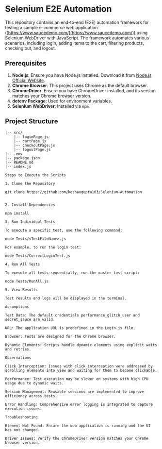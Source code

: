 # Selenium E2E Automation

This repository contains an end-to-end (E2E) automation framework for testing a sample e-commerce web application ([https://www.saucedemo.com/](https://www.saucedemo.com/)) using Selenium WebDriver with JavaScript. The framework automates various scenarios, including login, adding items to the cart, filtering products, checking out, and logout.

## Prerequisites

1. **Node.js**: Ensure you have Node.js installed. Download it from [Node.js Official Website](https://nodejs.org/).
2. **Chrome Browser**: This project uses Chrome as the default browser.
3. **ChromeDriver**: Ensure you have ChromeDriver installed, and its version matches your Chrome browser version.
4. **dotenv Package**: Used for environment variables.
5. **Selenium WebDriver**: Installed via `npm`.

## Project Structure
```plaintext
|-- src/
    |-- loginPage.js
    |-- cartPage.js
    |-- checkoutPage.js
    |-- logoutPage.js
|-- .env
|-- package.json
|-- README.md
|-- index.js

Steps to Execute the Scripts

1. Clone the Repository

git clone https://github.com/keshavgupta103/Selenium-Automation


2. Install Dependencies

npm install

3. Run Individual Tests

To execute a specific test, use the following command:

node Tests/<TestFileName>.js

For example, to run the login test:

node Tests/CorrectLoginTest.js

4. Run All Tests

To execute all tests sequentially, run the master test script:

node Tests/RunAll.js

5. View Results

Test results and logs will be displayed in the terminal.

Assumptions

Test Data: The default credentials performance_glitch_user and secret_sauce are valid.

URL: The application URL is predefined in the Login.js file.

Browser: Tests are designed for the Chrome browser.

Dynamic Elements: Scripts handle dynamic elements using explicit waits and retries.

Observations

Click Interception: Issues with click interception were addressed by scrolling elements into view and waiting for them to become clickable.

Performance: Test execution may be slower on systems with high CPU usage due to dynamic waits.

Session Management: Reusable sessions are implemented to improve efficiency across tests.

Error Handling: Comprehensive error logging is integrated to capture execution issues.

Troubleshooting

Element Not Found: Ensure the web application is running and the UI has not changed.

Driver Issues: Verify the ChromeDriver version matches your Chrome browser version.

